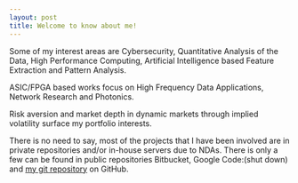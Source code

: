 ```yaml
---
layout: post
title: Welcome to know about me!
---
```

Some of my interest areas are Cybersecurity, Quantitative Analysis of the Data, High Performance Computing, Artificial Intelligence based Feature Extraction and Pattern Analysis.

ASIC/FPGA based works focus on High Frequency Data Applications, Network Research and Photonics.

Risk aversion and market depth in dynamic markets through implied volatility surface my portfolio interests.

There is no need to say, most of the projects that I have been involved are in private repositories and/or in-house servers due to NDAs. There is only a few can be found in public repositories Bitbucket, Google Code:(shut down) and [ my git repository](https://github.com/pekmezci) on GitHub.
